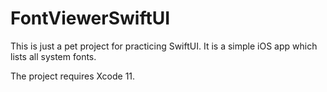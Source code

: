 # FontViewerSwiftUI

This is just a pet project for practicing SwiftUI. It is a simple iOS app which lists all system fonts.

The project requires Xcode 11.
